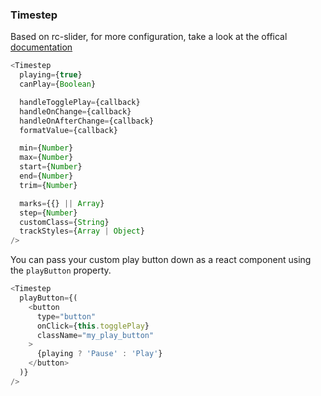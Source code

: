 ### Timestep

Based on rc-slider, for more configuration, take a look at the offical [documentation](http://react-component.github.io/slider/)

```js
<Timestep
  playing={true}
  canPlay={Boolean}

  handleTogglePlay={callback}
  handleOnChange={callback}
  handleOnAfterChange={callback}
  formatValue={callback}

  min={Number}
  max={Number}
  start={Number}
  end={Number}
  trim={Number}

  marks={{} || Array}
  step={Number}
  customClass={String}
  trackStyles={Array | Object}
/>
```

You can pass your custom play button down as a react component using the `playButton` property.

```js
<Timestep
  playButton={(
    <button
      type="button"
      onClick={this.togglePlay}
      className="my_play_button"
    >
      {playing ? 'Pause' : 'Play'}
    </button>
  )}
/>
```
